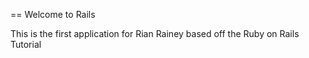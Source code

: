 == Welcome to Rails

This is the first application for Rian Rainey based off the Ruby on Rails Tutorial
